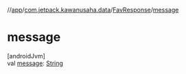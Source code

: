 //[app](../../../index.md)/[com.jetpack.kawanusaha.data](../index.md)/[FavResponse](index.md)/[message](message.md)

# message

[androidJvm]\
val [message](message.md): [String](https://kotlinlang.org/api/latest/jvm/stdlib/kotlin/-string/index.html)

